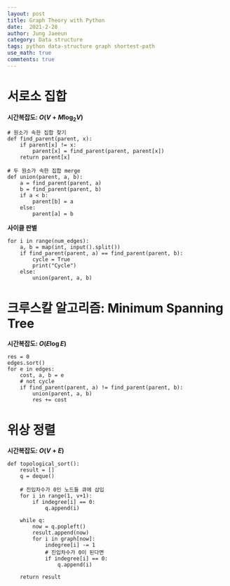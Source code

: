 ```yaml
---
layout: post
title: Graph Theory with Python
date:  2021-2-28
author: Jung Jaeeun
category: Data structure
tags: python data-structure graph shortest-path
use_math: true
commtents: true
---
```


# 서로소 집합

**시간복잡도: $O(V + M \log_{2}{V})$**

```python3
# 원소가 속한 집합 찾기
def find_parent(parent, x):
    if parent[x] != x:
        parent[x] = find_parent(parent, parent[x])
    return parent[x]

# 두 원소가 속한 집합 merge
def union(parent, a, b):
    a = find_parent(parent, a)
    b = find_parent(parent, b)
    if a < b:
        parent[b] = a
    else:
        parent[a] = b
```

**사이클 판별**

```python3
for i in range(num_edges):
    a, b = map(int, input().split())
    if find_parent(parent, a) == find_parent(parent, b):
        cycle = True
        print("Cycle")
    else:
        union(parent, a, b)
```

# 크루스칼 알고리즘: Minimum Spanning Tree

**시간복잡도: $O(E \log {E})$**

```python3
res = 0
edges.sort()
for e in edges:
    cost, a, b = e
    # not cycle
    if find_parent(parent, a) != find_parent(parent, b):
        union(parent, a, b)
        res += cost
```

# 위상 정렬

**시간복잡도: $O(V + E)$**

```python3
def topological_sort():
    result = []
    q = deque()

    # 진입차수가 0인 노드들 큐에 삽입
    for i in range(1, v+1):
        if indegree[i] == 0:
            q.append(i)

    while q:
        now = q.popleft()
        result.append(now)
        for i in graph[now]:
            indegree[i] -= 1
            # 진입차수가 0이 된다면
            if indegree[i] == 0:
                q.append(i)
    
    return result
``` 